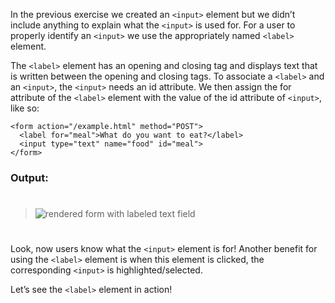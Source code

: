 In the previous exercise we created an ```<input>``` element but we didn’t include anything to explain what the ```<input>``` is used for. For a user to properly identify an ```<input>``` we use the appropriately named ```<label>``` element.

The ```<label>``` element has an opening and closing tag and displays text that is written between the opening and closing tags. To associate a ```<label>``` and an ```<input>```, the ```<input>``` needs an id attribute. We then assign the for attribute of the ```<label>``` element with the value of the id attribute of ```<input>```, like so:
```
<form action="/example.html" method="POST">
  <label for="meal">What do you want to eat?</label>
  <input type="text" name="food" id="meal">
</form>
```


### Output:
#
>
>![rendered form with labeled text field](https://course-assets-workspace.s3.ap-south-1.amazonaws.com/html/inputLabel.jpg)
>
#

Look, now users know what the ```<input>``` element is for! Another benefit for using the ```<label>``` element is when this element is clicked, the corresponding ```<input>``` is highlighted/selected.

Let’s see the ```<label>``` element in action!

